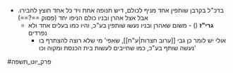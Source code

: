 * בדכ"ל בקרבן שותפין אחד מניף לכולם, דיש תנופה אחת ויד כל אחד חוצץ לחבירו. אבל אצל אהרן ובניו כולם הניפו יחד (פסוק ==?==)
	* **גרי"ז** () - משום שאהרן ובניו נעשו שותפין בע"כ, והיו כמו בעלים אחד ולא נפרדים
		* אולי יש לומר כן גבי [[ערוב חצרות|ע"ח]], שאפי' מי שלא רוצה להצתרף בו נעשה שותף בע"כ, כמו שחייבים לעשות בית הכנסת ומקוה וכו'

#פרק_יוט_תשפה 